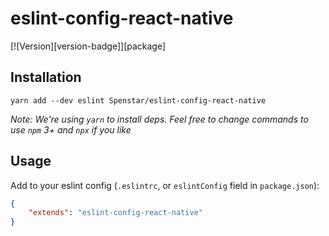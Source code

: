 # eslint-config-react-native

[![Version][version-badge]][package]

## Installation

```
yarn add --dev eslint Spenstar/eslint-config-react-native
```

*Note: We're using `yarn` to install deps. Feel free to change commands to use `npm` 3+ and `npx` if you like*

## Usage

Add to your eslint config (`.eslintrc`, or `eslintConfig` field in `package.json`):

```json
{
    "extends": "eslint-config-react-native"
}
```
